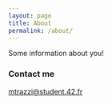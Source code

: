 ```yaml
---
layout: page
title: About
permalink: /about/
---
```


Some information about you!

### Contact me

[mtrazzi@student.42.fr](mailto:mtrazzi@student.42.fr)
